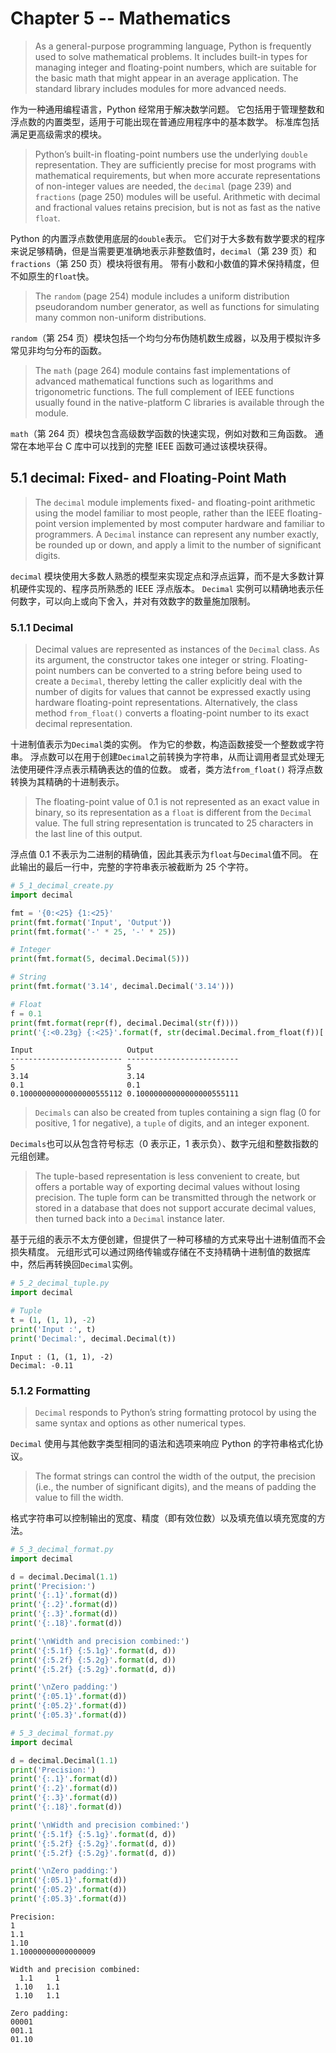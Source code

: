# Chapter 5  -- Mathematics

> As a general-purpose programming language, Python is frequently used to solve mathematical
problems. It includes built-in types for managing integer and floating-point numbers,
which are suitable for the basic math that might appear in an average application. The
standard library includes modules for more advanced needs.

作为一种通用编程语言，Python 经常用于解决数学问题。
它包括用于管理整数和浮点数的内置类型，适用于可能出现在普通应用程序中的基本数学。
标准库包括满足更高级需求的模块。


> Python’s built-in floating-point numbers use the underlying `double` representation. They
are sufficiently precise for most programs with mathematical requirements, but when more
accurate representations of non-integer values are needed, the `decimal` (page 239) and
`fractions` (page 250) modules will be useful. Arithmetic with decimal and fractional values
retains precision, but is not as fast as the native `float`.

Python 的内置浮点数使用底层的`double`表示。
它们对于大多数有数学要求的程序来说足够精确，但是当需要更准确地表示非整数值时，`decimal`（第 239 页）和`fractions`（第 250 页）模块将很有用。
带有小数和小数值的算术保持精度，但不如原生的`float`快。


> The `random` (page 254) module includes a uniform distribution pseudorandom number
generator, as well as functions for simulating many common non-uniform distributions.

`random`（第 254 页）模块包括一个均匀分布伪随机数生成器，以及用于模拟许多常见非均匀分布的函数。


> The `math` (page 264) module contains fast implementations of advanced mathematical
functions such as logarithms and trigonometric functions. The full complement of IEEE
functions usually found in the native-platform C libraries is available through the module.

`math`（第 264 页）模块包含高级数学函数的快速实现，例如对数和三角函数。
通常在本地平台 C 库中可以找到的完整 IEEE 函数可通过该模块获得。


## 5.1 decimal: Fixed- and Floating-Point Math

> The `decimal` module implements fixed- and floating-point arithmetic using the model familiar
to most people, rather than the IEEE floating-point version implemented by most
computer hardware and familiar to programmers. A `Decimal` instance can represent any
number exactly, be rounded up or down, and apply a limit to the number of significant
digits.

`decimal` 模块使用大多数人熟悉的模型来实现定点和浮点运算，而不是大多数计算机硬件实现的、程序员所熟悉的 IEEE 浮点版本。
`Decimal` 实例可以精确地表示任何数字，可以向上或向下舍入，并对有效数字的数量施加限制。


### 5.1.1 Decimal

> Decimal values are represented as instances of the `Decimal` class. As its argument, the constructor
takes one integer or string. Floating-point numbers can be converted to a string before
being used to create a `Decimal`, thereby letting the caller explicitly deal with the number
of digits for values that cannot be expressed exactly using hardware floating-point representations.
Alternatively, the class method `from_float()` converts a floating-point number
to its exact decimal representation.

十进制值表示为`Decimal`类的实例。
作为它的参数，构造函数接受一个整数或字符串。
浮点数可以在用于创建`Decimal`之前转换为字符串，从而让调用者显式处理无法使用硬件浮点表示精确表达的值的位数。
或者，类方法`from_float()` 将浮点数转换为其精确的十进制表示。


> The floating-point value of 0.1 is not represented as an exact value in binary, so its
representation as a `float` is different from the `Decimal` value. The full string representation
is truncated to 25 characters in the last line of this output.

浮点值 0.1 不表示为二进制的精确值，因此其表示为`float`与`Decimal`值不同。
在此输出的最后一行中，完整的字符串表示被截断为 25 个字符。


```python
# 5_1_decimal_create.py
import decimal

fmt = '{0:<25} {1:<25}'
print(fmt.format('Input', 'Output'))
print(fmt.format('-' * 25, '-' * 25))

# Integer
print(fmt.format(5, decimal.Decimal(5)))

# String
print(fmt.format('3.14', decimal.Decimal('3.14')))

# Float
f = 0.1
print(fmt.format(repr(f), decimal.Decimal(str(f))))
print('{:<0.23g} {:<25}'.format(f, str(decimal.Decimal.from_float(f))[:25]))

```

```text
Input                     Output                   
------------------------- -------------------------
5                         5                        
3.14                      3.14                     
0.1                       0.1                      
0.10000000000000000555112 0.10000000000000000555111

```


> `Decimals` can also be created from tuples containing a sign flag (0 for positive, 1 for
negative), a `tuple` of digits, and an integer exponent.

`Decimals`也可以从包含符号标志（0 表示正，1 表示负）、数字元组和整数指数的元组创建。

> The tuple-based representation is less convenient to create, but offers a portable way of exporting
decimal values without losing precision. The tuple form can be transmitted through
the network or stored in a database that does not support accurate decimal values, then
turned back into a `Decimal` instance later.

基于元组的表示不太方便创建，但提供了一种可移植的方式来导出十进制值而不会损失精度。
元组形式可以通过网络传输或存储在不支持精确十进制值的数据库中，然后再转换回`Decimal`实例。


```python
# 5_2_decimal_tuple.py
import decimal

# Tuple
t = (1, (1, 1), -2)
print('Input :', t)
print('Decimal:', decimal.Decimal(t))

```

```text
Input : (1, (1, 1), -2)
Decimal: -0.11

```


### 5.1.2 Formatting

> `Decimal` responds to Python’s string formatting protocol by using the same syntax and
options as other numerical types.

`Decimal` 使用与其他数字类型相同的语法和选项来响应 Python 的字符串格式化协议。

> The format strings can control the width of the output, the precision (i.e., the number
of significant digits), and the means of padding the value to fill the width.

格式字符串可以控制输出的宽度、精度（即有效位数）以及填充值以填充宽度的方法。

```python
# 5_3_decimal_format.py
import decimal

d = decimal.Decimal(1.1)
print('Precision:')
print('{:.1}'.format(d))
print('{:.2}'.format(d))
print('{:.3}'.format(d))
print('{:.18}'.format(d))

print('\nWidth and precision combined:')
print('{:5.1f} {:5.1g}'.format(d, d))
print('{:5.2f} {:5.2g}'.format(d, d))
print('{:5.2f} {:5.2g}'.format(d, d))

print('\nZero padding:')
print('{:05.1}'.format(d))
print('{:05.2}'.format(d))
print('{:05.3}'.format(d))

```


```python
# 5_3_decimal_format.py
import decimal

d = decimal.Decimal(1.1)
print('Precision:')
print('{:.1}'.format(d))
print('{:.2}'.format(d))
print('{:.3}'.format(d))
print('{:.18}'.format(d))

print('\nWidth and precision combined:')
print('{:5.1f} {:5.1g}'.format(d, d))
print('{:5.2f} {:5.2g}'.format(d, d))
print('{:5.2f} {:5.2g}'.format(d, d))

print('\nZero padding:')
print('{:05.1}'.format(d))
print('{:05.2}'.format(d))
print('{:05.3}'.format(d))

```

```text
Precision:
1
1.1
1.10
1.10000000000000009

Width and precision combined:
  1.1     1
 1.10   1.1
 1.10   1.1

Zero padding:
00001
001.1
01.10

```